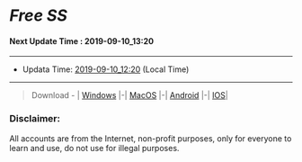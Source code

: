 
# *Free SS*

#### Next Update Time : 2019-09-10_13:20

---
* Updata Time: [2019-09-10_12:20](https://github.com/Geek-007/free-SS/blob/master/2019-09-10_12:20_FreeSS.txt) (Local Time)
---

> Download - | [Windows](https://github.com/shadowsocks/shadowsocks-windows/releases) |-| [MacOS](https://github.com/shadowsocks/shadowsocks-iOS/releases) |-| [Android](https://github.com/shadowsocks/shadowsocks-android/releases) |-| [IOS](https://itunes.apple.com/us/)|

### Disclaimer:
All accounts are from the Internet, non-profit purposes, only for everyone to learn and use, do not use for illegal purposes.
<br>
